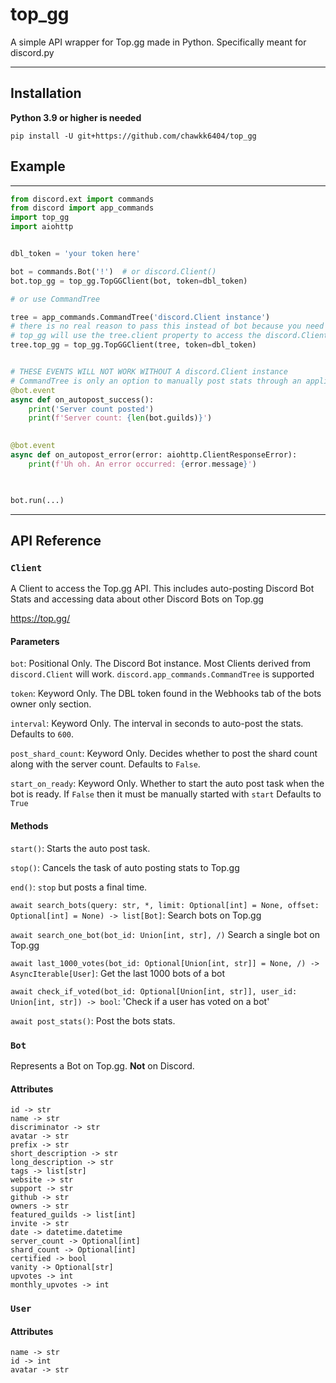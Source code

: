 # top_gg

A simple API wrapper for Top.gg made in Python.
Specifically meant for discord.py

-----
## Installation
**Python 3.9 or higher is needed**
```shell
pip install -U git+https://github.com/chawkk6404/top_gg
```


## Example

----------
```py
from discord.ext import commands
from discord import app_commands
import top_gg
import aiohttp


dbl_token = 'your token here'

bot = commands.Bot('!')  # or discord.Client()
bot.top_gg = top_gg.TopGGClient(bot, token=dbl_token)

# or use CommandTree

tree = app_commands.CommandTree('discord.Client instance')
# there is no real reason to pass this instead of bot because you need a discord.Client instance both ways
# top_gg will use the tree.client property to access the discord.Client instance
tree.top_gg = top_gg.TopGGClient(tree, token=dbl_token)


# THESE EVENTS WILL NOT WORK WITHOUT A discord.Client instance
# CommandTree is only an option to manually post stats through an application command from an owner
@bot.event
async def on_autopost_success():
    print('Server count posted')
    print(f'Server count: {len(bot.guilds)}')
    

@bot.event
async def on_autopost_error(error: aiohttp.ClientResponseError):
    print(f'Uh oh. An error occurred: {error.message}')
    


bot.run(...)
```

______
## API Reference

### `Client`
A Client to access the Top.gg API. This includes auto-posting Discord Bot Stats
and accessing data about other Discord Bots on Top.gg

https://top.gg/

#### Parameters
`bot`: Positional Only. The Discord Bot instance. Most Clients derived from `discord.Client` will work. `discord.app_commands.CommandTree` is supported 

`token`: Keyword Only. The DBL token found in the Webhooks tab of the bots owner only section. 

`interval`: Keyword Only. The interval in seconds to auto-post the stats.
            Defaults to `600`. 

`post_shard_count`: Keyword Only. Decides whether to post the shard count along with the server count.
            Defaults to `False`. 

`start_on_ready`: Keyword Only. Whether to start the auto post task when the bot is ready.
            If `False` then it must be manually started with `start`
            Defaults to `True` 


#### Methods
`start()`: Starts the auto post task. 

`stop()`: Cancels the task of auto posting stats to Top.gg 

`end()`: `stop` but posts a final time. 

`await search_bots(query: str, *, limit: Optional[int] = None, offset: Optional[int] = None) -> list[Bot]`: Search bots on Top.gg 

`await search_one_bot(bot_id: Union[int, str], /)` Search a single bot on Top.gg 

`await last_1000_votes(bot_id: Optional[Union[int, str]] = None, /) -> AsyncIterable[User]`: Get the last 1000 bots of a bot

`await check_if_voted(bot_id: Optional[Union[int, str]], user_id: Union[int, str]) -> bool`: 'Check if a user has voted on a bot' 

`await post_stats()`: Post the bots stats.

### `Bot`
Represents a Bot on Top.gg. **Not** on Discord.

#### Attributes
`id -> str` \
`name -> str` \
`discriminator -> str` \
`avatar -> str` \
`prefix -> str` \
`short_description -> str` \
`long_description -> str` \
`tags -> list[str]` \
`website -> str` \
`support -> str` \
`github -> str` \
`owners -> str` \
`featured_guilds -> list[int]` \
`invite -> str` \
`date -> datetime.datetime` \
`server_count -> Optional[int]` \
`shard_count -> Optional[int]` \
`certified -> bool` \
`vanity -> Optional[str]` \
`upvotes -> int` \
`monthly_upvotes -> int`

### `User`

#### Attributes
`name -> str` \
`id -> int` \
`avatar -> str`





